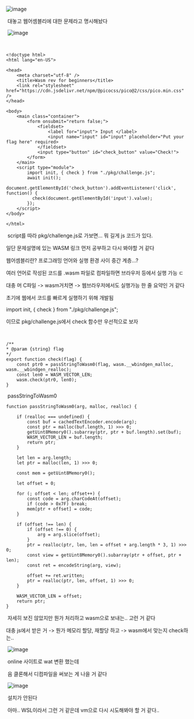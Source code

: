 ![image](https://github.com/user-attachments/assets/ac1b08e1-45ae-4b15-850d-b0686ba31be4)

​
대놓고 웹어셈블리에 대한 문제라고 명시해놨다 


​
![image](https://github.com/user-attachments/assets/834bdd62-6d7b-4fa8-a229-07016e47ed2c)

​
```
<!doctype html>
<html lang="en-US">
​
<head>
    <meta charset="utf-8" />
    <title>Wasm rev for beginners</title>
    <link rel="stylesheet" href="https://cdn.jsdelivr.net/npm/@picocss/pico@2/css/pico.min.css" />
</head>
​
<body>
    <main class="container">
        <form onsubmit="return false;">
            <fieldset>
                <label for="input"> Input </label>
                <input name="input" id="input" placeholder="Put your flag here" required>
            </fieldset>
            <input type="button" id="check_button" value="Check!">
        </form>
    </main>
    <script type="module">
        import init, { check } from "./pkg/challenge.js";
        await init();
        document.getElementById('check_button').addEventListener('click', function() {
          check(document.getElementById('input').value);
        });
    </script>
</body>
​
</html>
```
​
script를 따라 pkg/challenge.js로 가보면... 뭐 길게 js 코드가 있다. 
​

일단 문제설명에 있는 WASM 링크 먼저 공부하고 다시 봐야할 거 같다 
​

웹어셈블리란? 프로그래밍 언어와 실행 환경 사이 중간 계층...?
​

여러 언어로 작성된 코드를 .wasm 파일로 컴파일하면 브라우저 등에서 실행 가능 ㄷ
​

대충 머 C파일 -> wasm거치면 -> 웹브라우저에서도 실행가능 한 줄 요약인 거 같다 
​

초기에 웹에서 코드를 빠르게 실행하기 위해 개발됨 
​

import init, { check } from "./pkg/challenge.js";
​

이므로 pkg/challenge.js에서 check 함수만 우선적으로 보자 
​


​
```
/**
* @param {string} flag
*/
export function check(flag) {
    const ptr0 = passStringToWasm0(flag, wasm.__wbindgen_malloc, wasm.__wbindgen_realloc);
    const len0 = WASM_VECTOR_LEN;
    wasm.check(ptr0, len0);
}
```
​
passStringToWasm0 
​
```
function passStringToWasm0(arg, malloc, realloc) {
​
    if (realloc === undefined) {
        const buf = cachedTextEncoder.encode(arg);
        const ptr = malloc(buf.length, 1) >>> 0;
        getUint8Memory0().subarray(ptr, ptr + buf.length).set(buf);
        WASM_VECTOR_LEN = buf.length;
        return ptr;
    }
​
    let len = arg.length;
    let ptr = malloc(len, 1) >>> 0;
​
    const mem = getUint8Memory0();
​
    let offset = 0;
​
    for (; offset < len; offset++) {
        const code = arg.charCodeAt(offset);
        if (code > 0x7F) break;
        mem[ptr + offset] = code;
    }
​
    if (offset !== len) {
        if (offset !== 0) {
            arg = arg.slice(offset);
        }
        ptr = realloc(ptr, len, len = offset + arg.length * 3, 1) >>> 0;
        const view = getUint8Memory0().subarray(ptr + offset, ptr + len);
        const ret = encodeString(arg, view);
​
        offset += ret.written;
        ptr = realloc(ptr, len, offset, 1) >>> 0;
    }
​
    WASM_VECTOR_LEN = offset;
    return ptr;
}
```
​
자세히 보진 않았지만 뭔가 처리하고 wasm으로 보내는.. 고런 거 같다 
​

대충 js에서 받은 거 -> 뭔가 메모리 할당, 재할당 하고 -> wasm에서 맞는지 check하는.. 

​
![image](https://github.com/user-attachments/assets/77cd5d49-936d-4749-90d1-a82968608ffb)

​
online 사이트로 wat 변환 했는데 

​
음 클론해서 디컴파일을 써보는 게 나을 거 같다 

​
![image](https://github.com/user-attachments/assets/100b7290-dcaa-496d-9683-99e6952b4608)

​
설치가 안된다 

​
아마.. WSL이라서 그런 거 같은데 vm으로 다시 시도해봐야 할 거 같다..

